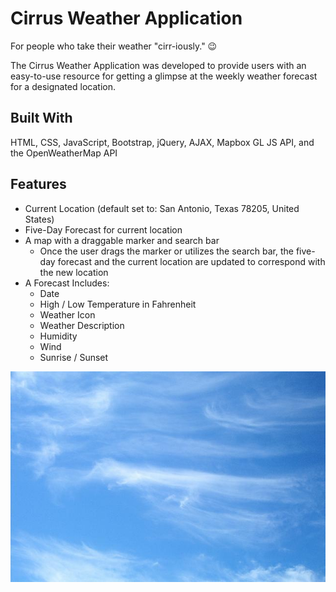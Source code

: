 # Cirrus Weather Application
[comment]: <> (# Working Site: [Cirrus Weather Application]&#40;&#41;)

For people who take their weather "cirr-iously." 😉

The Cirrus Weather Application was developed to provide users with an easy-to-use resource for getting a glimpse at the weekly weather forecast for a designated location.

## Built With
HTML, CSS, JavaScript, Bootstrap, jQuery, AJAX, Mapbox GL JS API, and the OpenWeatherMap API

## Features
* Current Location (default set to: San Antonio, Texas 78205, United States)
* Five-Day Forecast for current location
* A map with a draggable marker and search bar
  * Once the user drags the marker or utilizes the search bar, the five-day forecast and the current location are updated to correspond with the new location
* A Forecast Includes:
  - Date
  - High / Low Temperature in Fahrenheit 
  - Weather Icon
  - Weather Description
  - Humidity
  - Wind
  - Sunrise / Sunset

<p align="center">
    <img src="media/cirrus-clouds.jpg" alt="Cirrus Clouds">
</p>